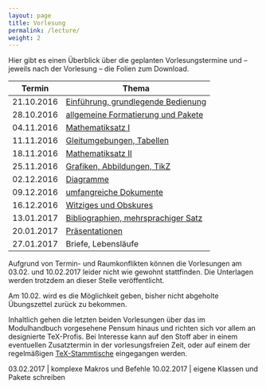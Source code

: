 ```yaml
---
layout: page
title: Vorlesung
permalink: /lecture/
weight: 2
---
```


Hier gibt es einen Überblick über die geplanten Vorlesungstermine und – jeweils nach der Vorlesung – die Folien zum Download.

Termin     | Thema
-----------|-----------------------------------------------------------------------
21.10.2016 | [Einführung, grundlegende Bedienung](./00_einfuehrung_grundlagen.pdf)
28.10.2016 | [allgemeine Formatierung und Pakete](./01_formatierung_pakete.pdf)
04.11.2016 | [Mathematiksatz I](./02_mathesatz_i.pdf)
11.11.2016 | [Gleitumgebungen, Tabellen](./03_gleitumgebungen_tabellen.pdf)
18.11.2016 | [Mathematiksatz II](./04_mathesatz_ii.pdf)
25.11.2016 | [Grafiken, Abbildungen, TikZ](./05_grafiken_abbildungen_tikz.pdf)
02.12.2016 | [Diagramme](./06_diagramme.pdf)
09.12.2016 | [umfangreiche Dokumente](./07_umfangreiche_dokumente.pdf)
16.12.2016 | [Witziges und Obskures](./W_witziges_obskures.pdf)
13.01.2017 | [Bibliographien, mehrsprachiger Satz](./08_bibliografien_mehrsprachigkeit.pdf)
20.01.2017 | [Präsentationen](./09_praesentationen.pdf)
27.01.2017 | Briefe, Lebensläufe

Aufgrund von Termin- und Raumkonflikten können die Vorlesungen am 03.02. und 10.02.2017 leider nicht wie gewohnt stattfinden. Die Unterlagen werden trotzdem an dieser Stelle veröffentlicht.

Am 10.02. wird es die Möglichkeit geben, bisher nicht abgeholte Übungszettel zurück zu bekommen.

Inhaltlich gehen die letzten beiden Vorlesungen über das im Modulhandbuch vorgesehene Pensum hinaus und richten sich vor allem an designierte TeX-Profis. Bei Interesse kann auf den Stoff aber in einem eventuellen Zusatztermin in der vorlesungsfreien Zeit, oder auf einem der regelmäßigen  [TeX-Stammtische](http://projekte.dante.de/Stammtische/Heidelberg) eingegangen werden.

03.02.2017 | komplexe Makros und Befehle
10.02.2017 | eigene Klassen und Pakete schreiben
